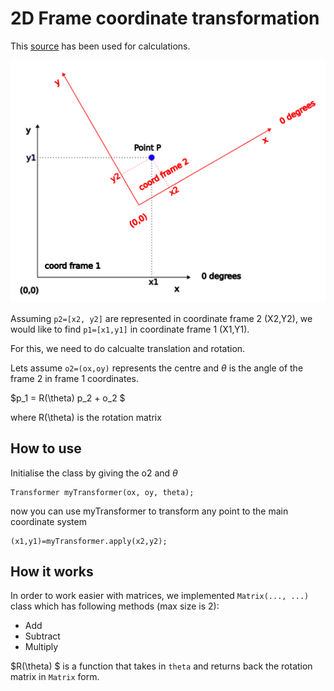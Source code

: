 # 2D Frame coordinate transformation

This [source](http://motion.cs.illinois.edu/RoboticSystems/CoordinateTransformations.html) has been used for calculations.

![coordinates image](coordinates.png)

Assuming `p2=[x2, y2]` are represented in coordinate frame 2 (X2,Y2), we would like to find `p1=[x1,y1]` in coordinate frame 1 (X1,Y1).

For this, we need to do calcualte translation and rotation.

Lets assume `o2=(ox,oy)` represents the centre and $\theta$ is the angle of the frame 2 in frame 1 coordinates.

$p_1 = R(\theta) p_2 + o_2 $

where R(\theta) is the rotation matrix

## How to use

Initialise the class by giving the o2 and $\theta$ 

```
Transformer myTransformer(ox, oy, theta);
```

now you can use myTransformer to transform any point to the main coordinate system

```
(x1,y1)=myTransformer.apply(x2,y2);
```

## How it works

In order to work easier with matrices, we implemented `Matrix(..., ...)` class which has following methods (max size is 2):

* Add
* Subtract
* Multiply

$R(\theta) $ is a function that takes in `theta` and returns back the rotation matrix in `Matrix` form.
